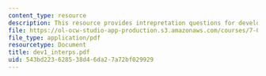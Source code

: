 ```yaml
---
content_type: resource
description: This resource provides intrepretation questions for development day 1.
file: https://ol-ocw-studio-app-production.s3.amazonaws.com/courses/7-02-experimental-biology-communication-spring-2005/543bd223628538d46da27a72bf029929_dev1_interps.pdf
file_type: application/pdf
resourcetype: Document
title: dev1_interps.pdf
uid: 543bd223-6285-38d4-6da2-7a72bf029929
---
```

